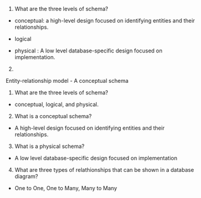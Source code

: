 1. What are the three levels of schema?

- conceptual: a high-level design focused on identifying entities and their relationships.

- logical

- physical : A low level database-specific design focused on implementation.

2. 



Entity-relationship model - A conceptual schema



1. What are the three levels of schema?

- conceptual, logical, and physical.

2. What is a conceptual schema? 

- A high-level design focused on identifying entities and their relationships.

3. What is a physical schema?

- A low level database-specific design focused on implementation

4. What are three types of relathionships that can be shown in a database diagram?

- One to One, One to Many, Many to Many


